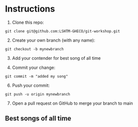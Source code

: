 # Instructions
1. Clone this repo:

```
git clone git@github.com:LSHTM-GHECO/git-workshop.git
```

2. Create your own branch (with any name):

```
git checkout -b mynewbranch
```

3. Add your contender for best song of all time

4. Commit your change:

```
git commit -m "added my song"
```

6. Push your commit:

```
git push -u origin mynewbranch
```

7. Open a pull request on GitHub to merge your branch to main

## Best songs of all time
